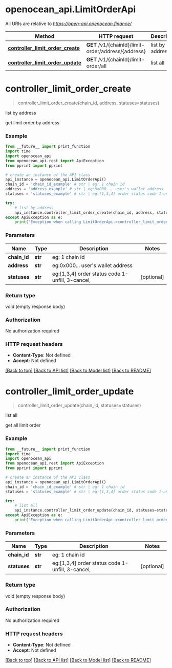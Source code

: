 # openocean_api.LimitOrderApi

All URIs are relative to *https://open-api.openocean.finance/*

Method | HTTP request | Description
------------- | ------------- | -------------
[**controller_limit_order_create**](LimitOrderApi.md#controller_limit_order_create) | **GET** /v1/{chainId}/limit-order/address/{address} | list by address 
[**controller_limit_order_update**](LimitOrderApi.md#controller_limit_order_update) | **GET** /v1/{chainId}/limit-order/all | list all 

# **controller_limit_order_create**
> controller_limit_order_create(chain_id, address, statuses=statuses)

list by address 

get limit order by address 

### Example
```python
from __future__ import print_function
import time
import openocean_api
from openocean_api.rest import ApiException
from pprint import pprint

# create an instance of the API class
api_instance = openocean_api.LimitOrderApi()
chain_id = 'chain_id_example' # str | eg: 1 chain id 
address = 'address_example' # str | eg:0x000... user's wallet address 
statuses = 'statuses_example' # str | eg:[1,3,4] order status code 1-unfill, 3-cancel,  (optional)

try:
    # list by address 
    api_instance.controller_limit_order_create(chain_id, address, statuses=statuses)
except ApiException as e:
    print("Exception when calling LimitOrderApi->controller_limit_order_create: %s\n" % e)
```

### Parameters

Name | Type | Description  | Notes
------------- | ------------- | ------------- | -------------
 **chain_id** | **str**| eg: 1 chain id  | 
 **address** | **str**| eg:0x000... user&#x27;s wallet address  | 
 **statuses** | **str**| eg:[1,3,4] order status code 1-unfill, 3-cancel,  | [optional] 

### Return type

void (empty response body)

### Authorization

No authorization required

### HTTP request headers

 - **Content-Type**: Not defined
 - **Accept**: Not defined

[[Back to top]](#) [[Back to API list]](../README.md#documentation-for-api-endpoints) [[Back to Model list]](../README.md#documentation-for-models) [[Back to README]](../README.md)

# **controller_limit_order_update**
> controller_limit_order_update(chain_id, statuses=statuses)

list all 

get all limit order 

### Example
```python
from __future__ import print_function
import time
import openocean_api
from openocean_api.rest import ApiException
from pprint import pprint

# create an instance of the API class
api_instance = openocean_api.LimitOrderApi()
chain_id = 'chain_id_example' # str | eg: 1 chain id 
statuses = 'statuses_example' # str | eg:[1,3,4] order status code 1-unfill, 3-cancel,  (optional)

try:
    # list all 
    api_instance.controller_limit_order_update(chain_id, statuses=statuses)
except ApiException as e:
    print("Exception when calling LimitOrderApi->controller_limit_order_update: %s\n" % e)
```

### Parameters

Name | Type | Description  | Notes
------------- | ------------- | ------------- | -------------
 **chain_id** | **str**| eg: 1 chain id  | 
 **statuses** | **str**| eg:[1,3,4] order status code 1-unfill, 3-cancel,  | [optional] 

### Return type

void (empty response body)

### Authorization

No authorization required

### HTTP request headers

 - **Content-Type**: Not defined
 - **Accept**: Not defined

[[Back to top]](#) [[Back to API list]](../README.md#documentation-for-api-endpoints) [[Back to Model list]](../README.md#documentation-for-models) [[Back to README]](../README.md)

